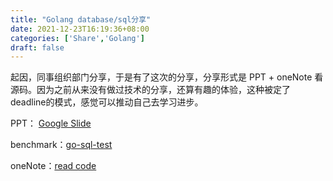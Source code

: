 ```yaml
---
title: "Golang database/sql分享"
date: 2021-12-23T16:19:36+08:00
categories: ['Share','Golang']
draft: false
---
```


起因，同事组织部门分享，于是有了这次的分享，分享形式是 PPT + oneNote 看源码。因为之前从来没有做过技术的分享，还算有趣的体验，这种被定了deadline的模式，感觉可以推动自己去学习进步。

PPT：     [Google Slide](https://docs.google.com/presentation/d/1hqpyg88yupIbQg8ZjM9yXVhj6EqdSOEF9hqnYRzlGQw/edit?usp=sharing)

benchmark：[go-sql-test](https://github.com/biexiang/go-sql-test)

oneNote：[read code](https://1drv.ms/u/s!Aj5EXSoGCuo4eBZb0BjbPiAMJGQ)